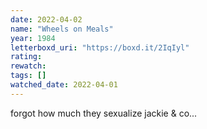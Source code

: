 ```yaml
---
date: 2022-04-02
name: "Wheels on Meals"
year: 1984
letterboxd_uri: "https://boxd.it/2IqIyl"
rating: 
rewatch: 
tags: []
watched_date: 2022-04-01
---
```


forgot how much they sexualize jackie & co...
